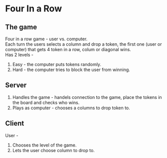 # Four In a Row
## The game
Four in a row game - user vs. computer.  
Each turn the users selects a column and drop a token, the first one (user or computer) that gets 4 token in a row, colum or diagonal wins.  
Has 2 levels - 
1. Easy - the computer puts tokens randomly.
2. Hard - the computer tries to block the user from winning.
## Server
1. Handles the game - handels connection to the game, place the tokens in the board and checks who wins.
2. Plays as computer - chooses a columns to drop token to.
## Client
User - 
1. Chooses the level of the game.
2. Lets the user choose column to drop to.
